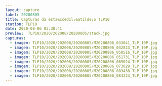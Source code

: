 ```yaml
---
layout: capture
label: 20200805
title: Capturas da esta&ccedil;&atilde;o TLP10
station: TLP10
date: 2020-08-06 03:30:41
preview:  TLP10/2020/202008/20200805/stack.jpg
capturas:
  - imagem: TLP10/2020/202008/20200805/M20200806_033041_TLP_10P.jpg
  - imagem: TLP10/2020/202008/20200805/M20200806_042823_TLP_10P.jpg
  - imagem: TLP10/2020/202008/20200805/M20200806_050516_TLP_10P.jpg
  - imagem: TLP10/2020/202008/20200805/M20200806_051731_TLP_10P.jpg
  - imagem: TLP10/2020/202008/20200805/M20200806_065024_TLP_10P.jpg
  - imagem: TLP10/2020/202008/20200805/M20200806_073029_TLP_10P.jpg
  - imagem: TLP10/2020/202008/20200805/M20200806_083438_TLP_10P.jpg
  - imagem: TLP10/2020/202008/20200805/M20200806_084224_TLP_10P.jpg
---
```

